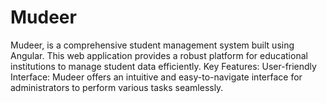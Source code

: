 # Mudeer
Mudeer, is a comprehensive student management system built using Angular. This web application provides a robust platform for educational institutions to manage student data efficiently.  Key Features:  User-friendly Interface: Mudeer offers an intuitive and easy-to-navigate interface for administrators to perform various tasks seamlessly.
